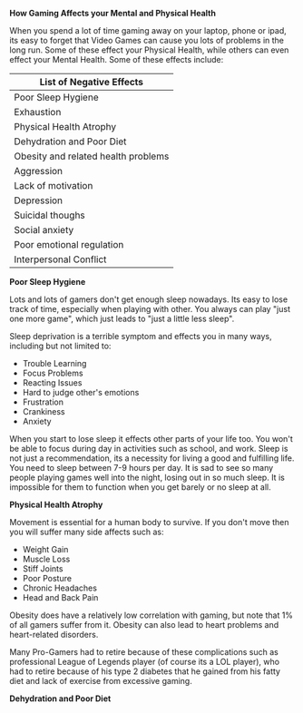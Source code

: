 
**How Gaming Affects your Mental and Physical Health**

When you spend a lot of time gaming away on your laptop, phone or ipad, its easy to forget that Video Games can cause you lots of problems in the long run. Some of these effect your Physical Health, while others can even effect your Mental Health. Some of these effects include:

| List of Negative Effects            |
| ----------------------------------- |
| Poor Sleep Hygiene                  |
| Exhaustion                          |
| Physical Health Atrophy             |
| Dehydration and Poor Diet           |
| Obesity and related health problems |
| Aggression                          |
| Lack of motivation                  |
| Depression                          |
| Suicidal thoughs                    |
| Social anxiety                      |
| Poor emotional regulation           |
| Interpersonal Conflict              |

**Poor Sleep Hygiene**

Lots and lots of gamers don't get enough sleep nowadays. Its easy to lose track of time, especially when playing with other. You always can play "just one more game", which just leads to "just a little less sleep". 

Sleep deprivation is a terrible symptom and effects you in many ways, including but not limited to:
- Trouble Learning
- Focus Problems
- Reacting Issues
- Hard to judge other's emotions
- Frustration
- Crankiness
- Anxiety

When you start to lose sleep it effects other parts of your life too. You won't be able to focus during day in activities such as school, and work. Sleep is not just a recommendation, its a necessity for living a good and fulfilling life. You need to sleep between 7-9 hours per day. It is sad to see so many people playing games well into the night, losing out in so much sleep. It is impossible for them to function when you get barely or no sleep at all.

**Physical Health Atrophy**

Movement is essential for a human body to survive. If you don't move then you will suffer many side affects such as:
- Weight Gain
- Muscle Loss
- Stiff Joints
- Poor Posture
- Chronic Headaches
- Head and Back Pain

Obesity does have a relatively low correlation with gaming, but note that 1% of all gamers suffer from it. Obesity can also lead to heart problems and heart-related disorders.

Many Pro-Gamers had to retire because of these complications such as professional League of Legends player (of course its a LOL player), who had to retire because of his type 2 diabetes that he gained from his fatty diet and lack of exercise from excessive gaming.

**Dehydration and Poor Diet**



